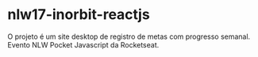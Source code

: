# nlw17-inorbit-reactjs
O projeto é um site desktop de registro de metas com progresso semanal. Evento NLW Pocket Javascript da Rocketseat.
